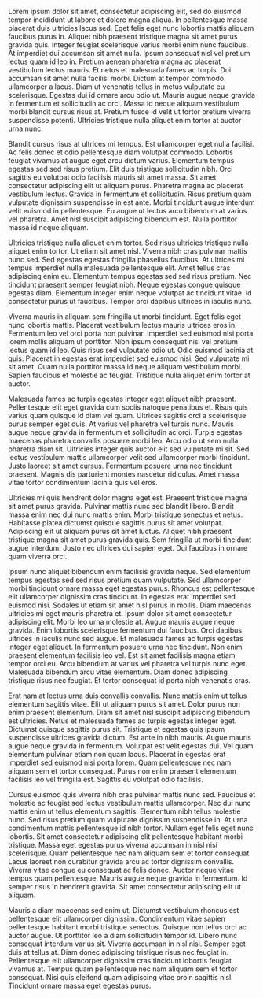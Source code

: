 Lorem ipsum dolor sit amet, consectetur adipiscing elit, sed do eiusmod tempor incididunt ut labore et dolore magna aliqua. In pellentesque massa placerat duis ultricies lacus sed. Eget felis eget nunc lobortis mattis aliquam faucibus purus in. Aliquet nibh praesent tristique magna sit amet purus gravida quis. Integer feugiat scelerisque varius morbi enim nunc faucibus. At imperdiet dui accumsan sit amet nulla. Ipsum consequat nisl vel pretium lectus quam id leo in. Pretium aenean pharetra magna ac placerat vestibulum lectus mauris. Et netus et malesuada fames ac turpis. Dui accumsan sit amet nulla facilisi morbi. Dictum at tempor commodo ullamcorper a lacus. Diam ut venenatis tellus in metus vulputate eu scelerisque. Egestas dui id ornare arcu odio ut. Mauris augue neque gravida in fermentum et sollicitudin ac orci. Massa id neque aliquam vestibulum morbi blandit cursus risus at. Pretium fusce id velit ut tortor pretium viverra suspendisse potenti. Ultricies tristique nulla aliquet enim tortor at auctor urna nunc.

Blandit cursus risus at ultrices mi tempus. Est ullamcorper eget nulla facilisi. Ac felis donec et odio pellentesque diam volutpat commodo. Lobortis feugiat vivamus at augue eget arcu dictum varius. Elementum tempus egestas sed sed risus pretium. Elit duis tristique sollicitudin nibh. Orci sagittis eu volutpat odio facilisis mauris sit amet massa. Sit amet consectetur adipiscing elit ut aliquam purus. Pharetra magna ac placerat vestibulum lectus. Gravida in fermentum et sollicitudin. Risus pretium quam vulputate dignissim suspendisse in est ante. Morbi tincidunt augue interdum velit euismod in pellentesque. Eu augue ut lectus arcu bibendum at varius vel pharetra. Amet nisl suscipit adipiscing bibendum est. Nulla porttitor massa id neque aliquam.

Ultricies tristique nulla aliquet enim tortor. Sed risus ultricies tristique nulla aliquet enim tortor. Ut etiam sit amet nisl. Viverra nibh cras pulvinar mattis nunc sed. Sed egestas egestas fringilla phasellus faucibus. At ultrices mi tempus imperdiet nulla malesuada pellentesque elit. Amet tellus cras adipiscing enim eu. Elementum tempus egestas sed sed risus pretium. Nec tincidunt praesent semper feugiat nibh. Neque egestas congue quisque egestas diam. Elementum integer enim neque volutpat ac tincidunt vitae. Id consectetur purus ut faucibus. Tempor orci dapibus ultrices in iaculis nunc.

Viverra mauris in aliquam sem fringilla ut morbi tincidunt. Eget felis eget nunc lobortis mattis. Placerat vestibulum lectus mauris ultrices eros in. Fermentum leo vel orci porta non pulvinar. Imperdiet sed euismod nisi porta lorem mollis aliquam ut porttitor. Nibh ipsum consequat nisl vel pretium lectus quam id leo. Quis risus sed vulputate odio ut. Odio euismod lacinia at quis. Placerat in egestas erat imperdiet sed euismod nisi. Sed vulputate mi sit amet. Quam nulla porttitor massa id neque aliquam vestibulum morbi. Sapien faucibus et molestie ac feugiat. Tristique nulla aliquet enim tortor at auctor.

Malesuada fames ac turpis egestas integer eget aliquet nibh praesent. Pellentesque elit eget gravida cum sociis natoque penatibus et. Risus quis varius quam quisque id diam vel quam. Ultrices sagittis orci a scelerisque purus semper eget duis. At varius vel pharetra vel turpis nunc. Mauris augue neque gravida in fermentum et sollicitudin ac orci. Turpis egestas maecenas pharetra convallis posuere morbi leo. Arcu odio ut sem nulla pharetra diam sit. Ultricies integer quis auctor elit sed vulputate mi sit. Sed lectus vestibulum mattis ullamcorper velit sed ullamcorper morbi tincidunt. Justo laoreet sit amet cursus. Fermentum posuere urna nec tincidunt praesent. Magnis dis parturient montes nascetur ridiculus. Amet massa vitae tortor condimentum lacinia quis vel eros.

Ultricies mi quis hendrerit dolor magna eget est. Praesent tristique magna sit amet purus gravida. Pulvinar mattis nunc sed blandit libero. Blandit massa enim nec dui nunc mattis enim. Morbi tristique senectus et netus. Habitasse platea dictumst quisque sagittis purus sit amet volutpat. Adipiscing elit ut aliquam purus sit amet luctus. Aliquet nibh praesent tristique magna sit amet purus gravida quis. Sem fringilla ut morbi tincidunt augue interdum. Justo nec ultrices dui sapien eget. Dui faucibus in ornare quam viverra orci.

Ipsum nunc aliquet bibendum enim facilisis gravida neque. Sed elementum tempus egestas sed sed risus pretium quam vulputate. Sed ullamcorper morbi tincidunt ornare massa eget egestas purus. Rhoncus est pellentesque elit ullamcorper dignissim cras tincidunt. In egestas erat imperdiet sed euismod nisi. Sodales ut etiam sit amet nisl purus in mollis. Diam maecenas ultricies mi eget mauris pharetra et. Ipsum dolor sit amet consectetur adipiscing elit. Morbi leo urna molestie at. Augue mauris augue neque gravida. Enim lobortis scelerisque fermentum dui faucibus. Orci dapibus ultrices in iaculis nunc sed augue. Et malesuada fames ac turpis egestas integer eget aliquet. In fermentum posuere urna nec tincidunt. Non enim praesent elementum facilisis leo vel. Est sit amet facilisis magna etiam tempor orci eu. Arcu bibendum at varius vel pharetra vel turpis nunc eget. Malesuada bibendum arcu vitae elementum. Diam donec adipiscing tristique risus nec feugiat. Et tortor consequat id porta nibh venenatis cras.

Erat nam at lectus urna duis convallis convallis. Nunc mattis enim ut tellus elementum sagittis vitae. Elit ut aliquam purus sit amet. Dolor purus non enim praesent elementum. Diam sit amet nisl suscipit adipiscing bibendum est ultricies. Netus et malesuada fames ac turpis egestas integer eget. Dictumst quisque sagittis purus sit. Tristique et egestas quis ipsum suspendisse ultrices gravida dictum. Est ante in nibh mauris. Augue mauris augue neque gravida in fermentum. Volutpat est velit egestas dui. Vel quam elementum pulvinar etiam non quam lacus. Placerat in egestas erat imperdiet sed euismod nisi porta lorem. Quam pellentesque nec nam aliquam sem et tortor consequat. Purus non enim praesent elementum facilisis leo vel fringilla est. Sagittis eu volutpat odio facilisis.

Cursus euismod quis viverra nibh cras pulvinar mattis nunc sed. Faucibus et molestie ac feugiat sed lectus vestibulum mattis ullamcorper. Nec dui nunc mattis enim ut tellus elementum sagittis. Elementum nibh tellus molestie nunc. Sed risus pretium quam vulputate dignissim suspendisse in. At urna condimentum mattis pellentesque id nibh tortor. Nullam eget felis eget nunc lobortis. Sit amet consectetur adipiscing elit pellentesque habitant morbi tristique. Massa eget egestas purus viverra accumsan in nisl nisi scelerisque. Quam pellentesque nec nam aliquam sem et tortor consequat. Lacus laoreet non curabitur gravida arcu ac tortor dignissim convallis. Viverra vitae congue eu consequat ac felis donec. Auctor neque vitae tempus quam pellentesque. Mauris augue neque gravida in fermentum. Id semper risus in hendrerit gravida. Sit amet consectetur adipiscing elit ut aliquam.

Mauris a diam maecenas sed enim ut. Dictumst vestibulum rhoncus est pellentesque elit ullamcorper dignissim. Condimentum vitae sapien pellentesque habitant morbi tristique senectus. Quisque non tellus orci ac auctor augue. Ut porttitor leo a diam sollicitudin tempor id. Libero nunc consequat interdum varius sit. Viverra accumsan in nisl nisi. Semper eget duis at tellus at. Diam donec adipiscing tristique risus nec feugiat in. Pellentesque elit ullamcorper dignissim cras tincidunt lobortis feugiat vivamus at. Tempus quam pellentesque nec nam aliquam sem et tortor consequat. Nisi quis eleifend quam adipiscing vitae proin sagittis nisl. Tincidunt ornare massa eget egestas purus.
